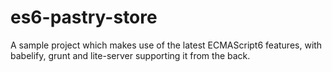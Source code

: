 # es6-pastry-store
A sample project which makes use of the latest ECMAScript6 features, with babelify, grunt and lite-server supporting it from the back.
